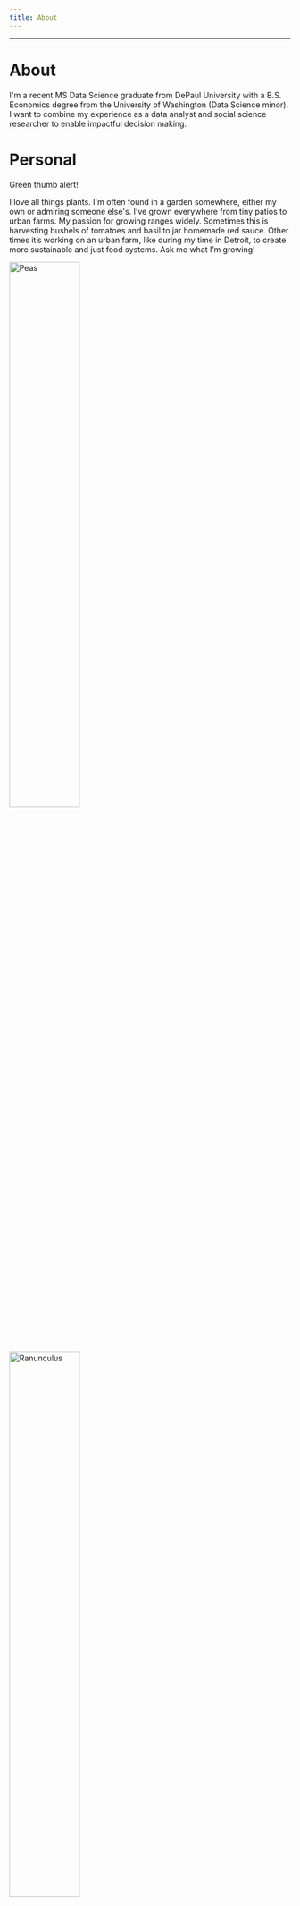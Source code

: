 ```yaml
---
title: About
---
```


---
# About

I'm a recent MS Data Science graduate from DePaul University with a B.S. Economics degree from the University of Washington (Data Science minor). I want to combine my experience as a data analyst and social science researcher to enable impactful decision making.



# Personal

Green thumb alert!

I love all things plants. I'm often found in a garden somewhere, either my own or admiring someone else's. I’ve grown everywhere from tiny patios to urban farms. My passion for growing ranges widely. Sometimes this is harvesting bushels of tomatoes and basil to jar homemade red sauce. Other times it’s working on an urban farm, like during my time in Detroit, to create more sustainable and just food systems.
Ask me what I’m growing!

<img src="images/peas.png" height="50%" width="50%" alt="Peas" class="center">

<img src="images/ranunculus_bouquet.png" height="50%" width="50%" alt="Ranunculus" class="center">

<img src="images/kale.png" height="50%" width="50%" alt="Kale" class="center">

<img src="images/bouq2.png" height="50%" width="50%" alt="Bouq2" class="center">
